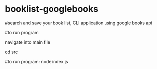 # booklist-googlebooks

#search and save your book list, CLI application using google books api


#to run program 

navigate into main file

cd src

#to run program: 
node index.js
